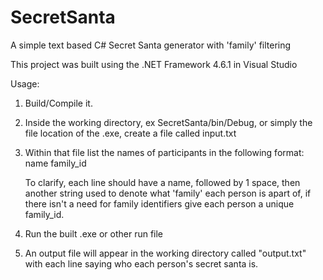 # SecretSanta
A simple text based C# Secret Santa generator with 'family' filtering

This project was built using the .NET Framework 4.6.1 in Visual Studio

Usage: 
1. Build/Compile it.
2. Inside the working directory, ex SecretSanta/bin/Debug, or simply the file location of the .exe, create a file called input.txt
3. Within that file list the names of participants in the following format: name family_id
   
   To clarify, each line should have a name, followed by 1 space, then another string used to denote what 'family' each person is apart of, if there isn't a need for family identifiers give each person a unique family_id.
4. Run the built .exe or other run file
5. An output file will appear in the working directory called "output.txt" with each line saying who each person's secret santa is.
